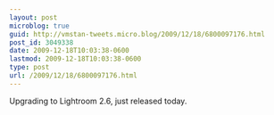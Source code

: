 ```yaml
---
layout: post
microblog: true
guid: http://vmstan-tweets.micro.blog/2009/12/18/6800097176.html
post_id: 3049338
date: 2009-12-18T10:03:38-0600
lastmod: 2009-12-18T10:03:38-0600
type: post
url: /2009/12/18/6800097176.html
---
```

Upgrading to Lightroom 2.6, just released today.
